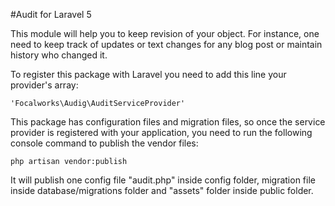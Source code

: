 #Audit for Laravel 5

This module will help you to keep revision of your object. For instance, one need to keep track of updates or text changes for any blog post or maintain history who changed it.

To register this package with Laravel you need to add this line your provider's array:

    'Focalworks\Audig\AuditServiceProvider'

This package has configuration files and migration files, so once the service provider is registered with your application, you need to run the following console command to publish the vendor files:

    php artisan vendor:publish

It will publish one config file "audit.php" inside config folder, migration file inside database/migrations folder and "assets" folder inside public folder.
